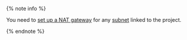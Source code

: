 {% note info %}

You need to [set up a NAT gateway](../../vpc/operations/create-nat-gateway.md) for any [subnet](../../vpc/concepts/network.md#subnet) linked to the project.

{% endnote %}
